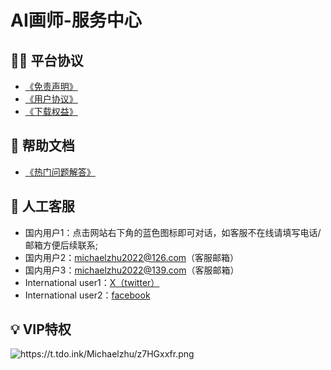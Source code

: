 # AI画师-服务中心
## 👨‍💻 平台协议

- <a href="https://docs.qq.com/doc/p/7b8777d1a7858b26dde3bf2da20a031d68cd45db">《免责声明》</a>
- <a href="https://docs.qq.com/doc/p/d7a5ed6e36c4710454b50662ffbe4bcb99ba471f?u=3db57e6c816a428083f60f832acc8120">《用户协议》</a>
- <a href="https://docs.qq.com/doc/p/3187b051cb697eb810a8bb10eb840a28e8ab659b">《下载权益》</a>

## 🚀 帮助文档

- <a href="https://docs.qq.com/doc/p/6d62fc41adeea9f9a0e1975d1cb8f7277b2293df">《热门问题解答》</a>

## 💁 人工客服

- 国内用户1：点击网站右下角的蓝色图标即可对话，如客服不在线请填写电话/邮箱方便后续联系;
- 国内用户2：michaelzhu2022@126.com（客服邮箱）
- 国内用户3：michaelzhu2022@139.com（客服邮箱）
- International user1：<a href="https://twitter.com/zhuMichael47208">X（twitter）</a>
- International user2：<a href="https://www.facebook.com/profile.php?id=100094452263754">facebook</a>


## 💡 VIP特权
<img src="https://t.tdo.ink/Michaelzhu/z7HGxxfr.png" alt="https://t.tdo.ink/Michaelzhu/z7HGxxfr.png" />






